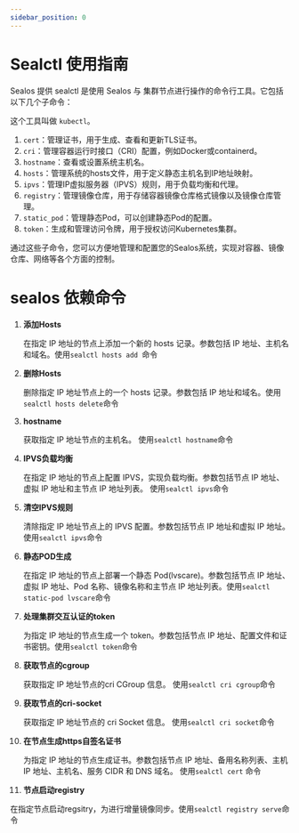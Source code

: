 ```yaml
---
sidebar_position: 0
---
```



# Sealctl 使用指南

Sealos 提供 sealctl 是使用 Sealos 与 集群节点进行操作的命令行工具。它包括以下几个子命令：

这个工具叫做 `kubectl`。

1. `cert`：管理证书，用于生成、查看和更新TLS证书。
2. `cri`：管理容器运行时接口（CRI）配置，例如Docker或containerd。
3. `hostname`：查看或设置系统主机名。
4. `hosts`：管理系统的hosts文件，用于定义静态主机名到IP地址映射。
5. `ipvs`：管理IP虚拟服务器（IPVS）规则，用于负载均衡和代理。
6. `registry`：管理镜像仓库，用于存储容器镜像仓库格式镜像以及镜像仓库管理。
7. `static_pod`：管理静态Pod，可以创建静态Pod的配置。
8. `token`：生成和管理访问令牌，用于授权访问Kubernetes集群。

通过这些子命令，您可以方便地管理和配置您的Sealos系统，实现对容器、镜像仓库、网络等各个方面的控制。




# sealos 依赖命令

1. **添加Hosts**

   在指定 IP 地址的节点上添加一个新的 hosts 记录。参数包括 IP 地址、主机名和域名。使用`sealctl hosts add `命令

2. **删除Hosts**

   删除指定 IP 地址节点上的一个 hosts 记录。参数包括 IP 地址和域名。使用`sealctl hosts delete`命令

3. **hostname**

   获取指定 IP 地址节点的主机名。 使用`sealctl hostname`命令

4. **IPVS负载均衡**

   在指定 IP 地址的节点上配置 IPVS，实现负载均衡。参数包括节点 IP 地址、虚拟 IP 地址和主节点 IP 地址列表。 使用`sealctl ipvs`命令

5. **清空IPVS规则**

   清除指定 IP 地址节点上的 IPVS 配置。参数包括节点 IP 地址和虚拟 IP 地址。 使用`sealctl ipvs`命令

6. **静态POD生成**

   在指定 IP 地址的节点上部署一个静态 Pod(lvscare)。参数包括节点 IP 地址、虚拟 IP 地址、Pod 名称、镜像名称和主节点 IP 地址列表。使用`sealctl static-pod lvscare`命令

7. **处理集群交互认证的token**

   为指定 IP 地址的节点生成一个 token。参数包括节点 IP 地址、配置文件和证书密钥。使用`sealctl token`命令

8. **获取节点的cgroup**

   获取指定 IP 地址节点的cri  CGroup 信息。 使用`sealctl cri cgroup`命令

9. **获取节点的cri-socket**

   获取指定 IP 地址节点的 cri Socket 信息。 使用`sealctl cri socket`命令

10. **在节点生成https自签名证书**

    为指定 IP 地址的节点生成证书。参数包括节点 IP 地址、备用名称列表、主机 IP 地址、主机名、服务 CIDR 和 DNS 域名。 使用`sealctl cert` 命令

11. **节点启动registry**

​	   在指定节点启动regsitry，为进行增量镜像同步。使用`sealctl registry serve`命令

